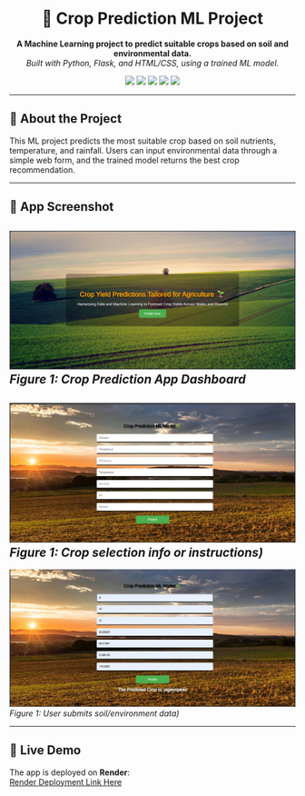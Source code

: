 <h1 align="center">🌾 Crop Prediction ML Project</h1>

<p align="center">
  <b>A Machine Learning project to predict suitable crops based on soil and environmental data.</b><br/>
  <i>Built with Python, Flask, and HTML/CSS, using a trained ML model.</i>
</p>

<p align="center">
  <img src="https://img.shields.io/badge/status-Active-success?style=flat-square"/>
  <img src="https://img.shields.io/badge/language-Python-blue?style=flat-square"/>
  <img src="https://img.shields.io/badge/framework-Flask-orange?style=flat-square"/>
  <img src="https://img.shields.io/badge/frontend-HTML/CSS-lightgrey?style=flat-square"/>
  <img src="https://img.shields.io/badge/deployment-Render-green?style=flat-square"/>
</p>

---

## 📄 About the Project
This ML project predicts the most suitable crop based on soil nutrients, temperature, and rainfall. Users can input environmental data through a simple web form, and the trained model returns the best crop recommendation.

---

## 📸 App Screenshot

![Home Page](website_preview/index_page.png)
*Figure 1: Crop Prediction App Dashboard*
---
![Form Page](website_preview/form_page.png)
*Figure 1: Crop selection info or instructions)*
---
![Prediction](website_preview/prediction.png)
*Figure 1: User submits soil/environment data)*


---

## 🚀 Live Demo
The app is deployed on **Render**:  
[Render Deployment Link Here](https://python-ml-crop-prediction-5.onrender.com/)

